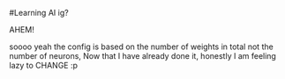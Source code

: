 #Learning AI ig?

AHEM!

soooo yeah the config is based on the number of weights in total not the number of neurons, Now that I have already done it, honestly I am feeling lazy to CHANGE :p
